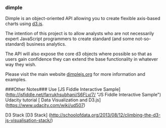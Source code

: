 ### dimple ###

Dimple is an object-oriented API allowing you to create flexible axis-based charts using [d3.js](http://d3js.org "d3.js").

The intention of this project is to allow analysts who are not necessarily expert JavaScript programmers to create standard (and some not-so-standard) business analytics.

The API will also expose the core d3 objects where possible so that as users gain confidence they can extend the base functionality in whatever way they wish.

Please visit the main website [dimplejs.org](http://dimplejs.org "dimple.js") for more information and examples.

###Other Notes###
Use [JS Fiddle Interactive Sample] (http://jsfiddle.net/farrukhsubhani/S6FLv/7/ "JS Fiddle Interactive Sample")
Udacity tutorial [ Data Visualization and D3.js] (https://www.udacity.com/wiki/ud507)

D3 Stack [D3 Stack] (http://schoolofdata.org/2013/08/12/climbing-the-d3-js-visualisation-stack/)